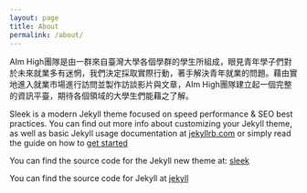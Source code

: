 ```yaml
---
layout: page
title: About
permalink: /about/
---
```


AIm High團隊是由一群來自臺灣大學各個學群的學生所組成，眼見青年學子們對於未來就業多有迷惘，我們決定採取實際行動，著手解決青年就業的問題。藉由實地進入就業市場進行訪問並製作訪談影片與文章，AIm High團隊建立起一個完整的資訊平臺，期待各個領域的大學生們能藉之了解。

Sleek is a modern Jekyll theme focused on speed performance & SEO best practices. You can find out more info about customizing your Jekyll theme, as well as basic Jekyll usage documentation at [jekyllrb.com](http://jekyllrb.com/) or simply read the guide on how to [get started](/getting-started)

You can find the source code for the Jekyll new theme at:
[sleek](https://github.com/janczizikow/sleek)

You can find the source code for Jekyll at
[jekyll](https://github.com/jekyll/jekyll)
